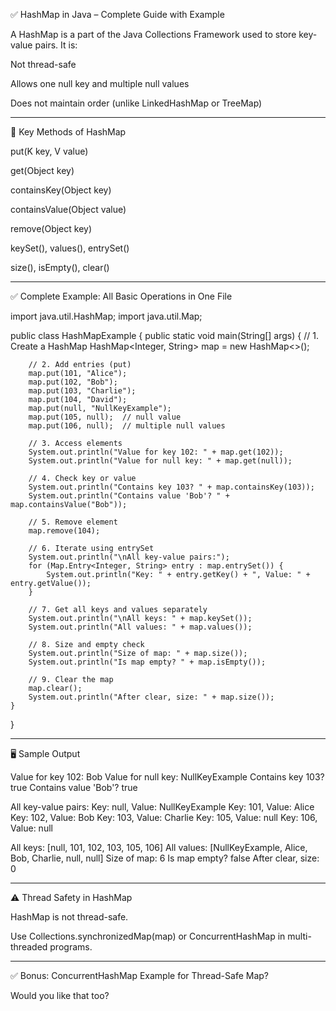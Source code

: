 ✅ HashMap in Java – Complete Guide with Example

A HashMap is a part of the Java Collections Framework used to store key-value pairs. It is:

Not thread-safe

Allows one null key and multiple null values

Does not maintain order (unlike LinkedHashMap or TreeMap)



---

🔑 Key Methods of HashMap

put(K key, V value)

get(Object key)

containsKey(Object key)

containsValue(Object value)

remove(Object key)

keySet(), values(), entrySet()

size(), isEmpty(), clear()



---

✅ Complete Example: All Basic Operations in One File

import java.util.HashMap;
import java.util.Map;

public class HashMapExample {
    public static void main(String[] args) {
        // 1. Create a HashMap
        HashMap<Integer, String> map = new HashMap<>();

        // 2. Add entries (put)
        map.put(101, "Alice");
        map.put(102, "Bob");
        map.put(103, "Charlie");
        map.put(104, "David");
        map.put(null, "NullKeyExample");
        map.put(105, null);  // null value
        map.put(106, null);  // multiple null values

        // 3. Access elements
        System.out.println("Value for key 102: " + map.get(102));
        System.out.println("Value for null key: " + map.get(null));

        // 4. Check key or value
        System.out.println("Contains key 103? " + map.containsKey(103));
        System.out.println("Contains value 'Bob'? " + map.containsValue("Bob"));

        // 5. Remove element
        map.remove(104);

        // 6. Iterate using entrySet
        System.out.println("\nAll key-value pairs:");
        for (Map.Entry<Integer, String> entry : map.entrySet()) {
            System.out.println("Key: " + entry.getKey() + ", Value: " + entry.getValue());
        }

        // 7. Get all keys and values separately
        System.out.println("\nAll keys: " + map.keySet());
        System.out.println("All values: " + map.values());

        // 8. Size and empty check
        System.out.println("Size of map: " + map.size());
        System.out.println("Is map empty? " + map.isEmpty());

        // 9. Clear the map
        map.clear();
        System.out.println("After clear, size: " + map.size());
    }
}


---

🖥️ Sample Output

Value for key 102: Bob
Value for null key: NullKeyExample
Contains key 103? true
Contains value 'Bob'? true

All key-value pairs:
Key: null, Value: NullKeyExample
Key: 101, Value: Alice
Key: 102, Value: Bob
Key: 103, Value: Charlie
Key: 105, Value: null
Key: 106, Value: null

All keys: [null, 101, 102, 103, 105, 106]
All values: [NullKeyExample, Alice, Bob, Charlie, null, null]
Size of map: 6
Is map empty? false
After clear, size: 0


---

⚠️ Thread Safety in HashMap

HashMap is not thread-safe.

Use Collections.synchronizedMap(map) or ConcurrentHashMap in multi-threaded programs.



---

✅ Bonus: ConcurrentHashMap Example for Thread-Safe Map?

Would you like that too?
